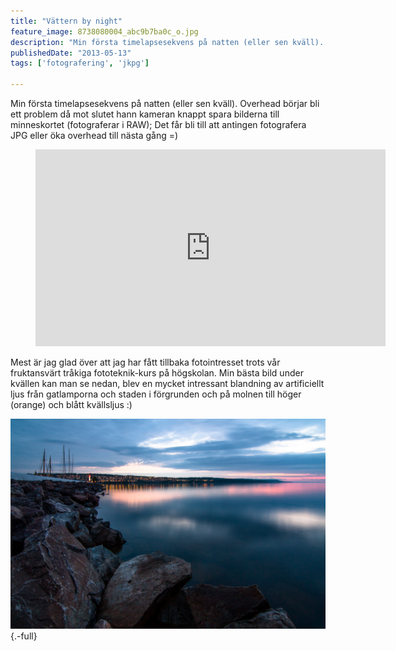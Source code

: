 ```yaml
---
title: "Vättern by night"
feature_image: 8738080004_abc9b7ba0c_o.jpg
description: "Min första timelapsesekvens på natten (eller sen kväll). Overhead börjar bli ett problem då mot slutet hann kameran knappt spara bilderna…"
publishedDate: "2013-05-13"
tags: ['fotografering', 'jkpg']

---
```


Min första timelapsesekvens på natten (eller sen kväll). Overhead börjar bli ett problem då mot slutet hann kameran knappt spara bilderna till minneskortet (fotograferar i RAW); Det får bli till att antingen fotografera JPG eller öka overhead till nästa gång =)

<figure class="embed video -wide">
	<iframe width="560" height="315" src="https://www.youtube-nocookie.com/embed/R8JWr9nCz9I" title="YouTube video player" frameborder="0" allow="accelerometer; autoplay; clipboard-write; encrypted-media; gyroscope; picture-in-picture; web-share" allowfullscreen></iframe>
</figure>

Mest är jag glad över att jag har fått tillbaka fotointresset trots vår fruktansvärt tråkiga fototeknik-kurs på högskolan. Min bästa bild under kvällen kan man se nedan, blev en mycket intressant blandning av artificiellt ljus från gatlamporna och staden i förgrunden och på molnen till höger (orange) och blått kvällsljus :)

![Piren i Jönköping en lugn sommarkväll](_MG_0417.jpg){.-full}
